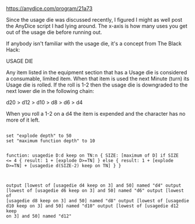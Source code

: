 https://anydice.com/program/21a73

Since the usage die was discussed recently, I figured I might as well post the AnyDice script I had lying around. The x-axis is how many uses you get out of the usage die before running out.

If anybody isn't familiar with the usage die, it's a concept from The Black Hack:

USAGE DIE

Any item listed in the equipment section that has a Usage die is considered a consumable, limited item. When that item is used the next Minute (turn) its Usage die is rolled. If the roll is 1-2 then the usage die is downgraded to the next lower die in the following chain:

d20 > d12 > d10 > d8 > d6 > d4

When you roll a 1-2 on a d4 the item is expended and the character has no more of it left.

<code>
set "explode depth" to 50
set "maximum function depth" to 10

function: usagedie D:d keep on TN:n {
 SIZE: [maximum of D]
 if SIZE <= 4 {
  result: 1 + [explode D>=TN]
 } else {
  result: 1 + [explode D>=TN] + [usagedie d(SIZE-2) keep on TN]
 }
}

output [lowest of [usagedie d4 keep on 3] and 50] named "d4"
output [lowest of [usagedie d6 keep on 3] and 50] named "d6"
output [lowest of [usagedie d8 keep on 3] and 50] named "d8"
output [lowest of [usagedie d10 keep on 3] and 50] named "d10"
output [lowest of [usagedie d12 keep on 3] and 50] named "d12"
</code>
